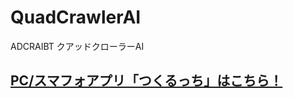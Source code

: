 # QuadCrawlerAI
ADCRAIBT クアッドクローラーAI 

## [PC/スマフォアプリ「つくるっち」はこちら！](https://bit-trade-one.github.io/QuadCrawlerAI/docs/app.html)


